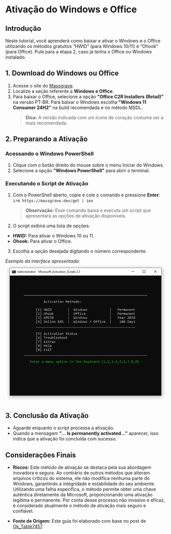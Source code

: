 # Ativação do Windows e Office

## Introdução

Neste tutorial, você aprenderá como baixar e ativar o Windows e o Office utilizando os métodos gratuitos “HWID” (para Windows 10/11) e “Ohook” (para Office). Pule para a etapa 2, caso já tenha o Office ou Windows instalado.

## 1. Download do Windows ou Office

1. Acesse o site do [Massgrave](https://massgrave.dev/genuine-installation-media.html).
2. Localize a seção referente a **Windows e Office**.
3. Para baixar o Office, selecione a opção **"Office C2R Installers (Retail)"** na versão PT-BR. Para baixar o Windows escolha **"Windows 11 Consumer 24H2"** na build recomendada e no método MSDL.
   > **Dica:** A versão indicada com um ícone de coração costuma ser a mais recomendada.

## 2. Preparando a Ativação

### Acessando o Windows PowerShell

1. Clique com o botão direito do mouse sobre o menu Iniciar do Windows.
2. Selecione a opção **"Windows PowerShell"** para abrir o terminal.

### Executando o Script de Ativação

1. Com o PowerShell aberto, copie e cole o comando e pressione **Enter**: `irm https://massgrave.dev/get | iex`

   > **Observação:** Esse comando baixa e executa um script que apresentará as opções de ativação disponíveis.

2. O script exibirá uma lista de opções:

- **HWID:** Para ativar o Windows 10 ou 11.
- **Ohook:** Para ativar o Office.

3. Escolha a opção desejada digitando o número correspondente.

_Exemplo da interface apresentada:_
![Exemplo de Seleção](./images/ativacao-office-win-2.png)

## 3. Conclusão da Ativação

- Aguarde enquanto o script processa a ativação.
- Quando a mensagem **"... Is permanently activated..."** aparecer, isso indica que a ativação foi concluída com sucesso.

## Considerações Finais

- **Riscos:**
  Este método de ativação se destaca pela sua abordagem inovadora e segura. Ao contrário de outros métodos que alteram arquivos críticos do sistema, ele não modifica nenhuma parte do Windows, garantindo a integridade e estabilidade do seu ambiente. Utilizando uma falha específica, o método permite obter uma chave autêntica diretamente da Microsoft, proporcionando uma ativação legítima e permanente. Por conta desse processo não invasivo e eficaz, é considerado atualmente o método de ativação mais seguro e confiável.

- **Fonte de Origem:**
  Este guia foi elaborado com base no post de [Ok_Table7457](https://www.reddit.com/r/Piracy/comments/1814gmp/guide_how_to_pirate_microsoft_office_properly/).
